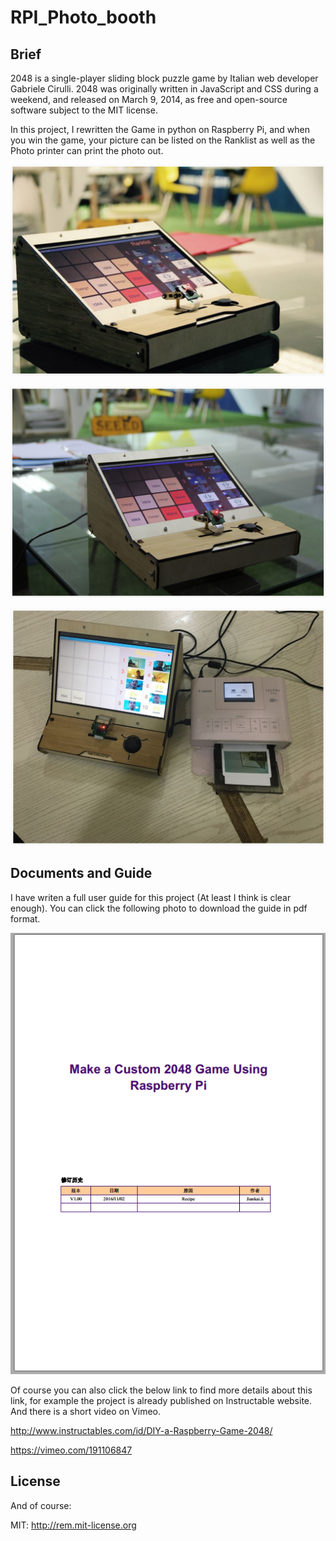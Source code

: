 # RPI_Photo_booth

## Brief

2048 is a single-player sliding block puzzle game by Italian web developer Gabriele Cirulli. 2048 was originally written in JavaScript and CSS during a weekend, and released on March 9, 2014, as free and open-source software subject to the MIT license. 

In this project, I rewritten the Game in python on Raspberry Pi, and when you win the game, your picture can be listed on the Ranklist as well as the Photo printer can print the photo out.

![](https://raw.githubusercontent.com/Lee-Kevin/RPI_Photo_booth/master/docs/image1.png)

![](https://raw.githubusercontent.com/Lee-Kevin/RPI_Photo_booth/master/docs/image2.png)

![](https://raw.githubusercontent.com/Lee-Kevin/RPI_Photo_booth/master/docs/image3.png)


## Documents and Guide
I have writen a full user guide for this project (At least I think is clear enough). You can click the following photo to download the guide in pdf format.


[![](https://raw.githubusercontent.com/Lee-Kevin/RPI_Photo_booth/master/docs/screenshot0.png)](https://github.com/Lee-Kevin/RPI_Photo_booth/blob/master/docs/readme.pdf)


Of course you can also click the below link to find more details about this link, for example the project is already published on Instructable website. And there is a short video on Vimeo.

http://www.instructables.com/id/DIY-a-Raspberry-Game-2048/

https://vimeo.com/191106847

## License

And of course:

MIT: http://rem.mit-license.org

